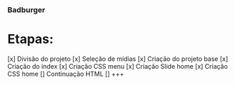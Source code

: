 ### Badburger

# Etapas:

[x] Divisão do projeto
[x] Seleção de mídias
[x] Criação do projeto base
[x] Criação do index
[x] Criação CSS menu
[x] Criação Slide home
[x] Criação CSS home
[] Continuação HTML
[] +++